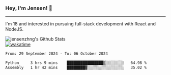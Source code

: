 ### Hey, I'm Jensen! 👋

---

I'm 18 and interested in pursuing full-stack development with React and NodeJS.

![jensenzhng's Github Stats](https://github-readme-stats.vercel.app/api?username=jensenzhng&theme=dark&show_icons=true&count_private=true)
<br />
[![wakatime](https://wakatime.com/badge/user/cbfc263d-3611-4e36-8278-8fad45fe3f62.svg)](https://wakatime.com/@cbfc263d-3611-4e36-8278-8fad45fe3f62)

<!--START_SECTION:waka-->

```txt
From: 29 September 2024 - To: 06 October 2024

Python     3 hrs 9 mins    ████████████████▒░░░░░░░░   64.98 %
Assembly   1 hr 42 mins    ████████▓░░░░░░░░░░░░░░░░   35.02 %
```

<!--END_SECTION:waka-->

